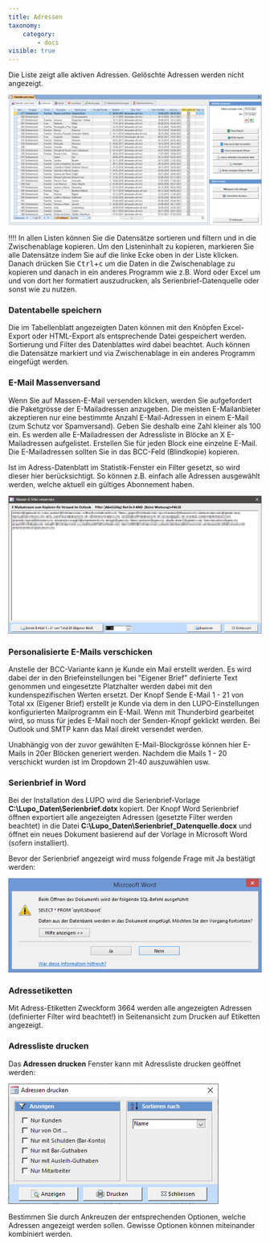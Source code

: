 ```yaml
---
title: Adressen
taxonomy:
    category:
        - docs
visible: true
---
```


Die Liste zeigt alle aktiven Adressen. Gelöschte Adressen werden nicht angezeigt.

![aktive-adressen](../../images/statistik-adressliste.png)

!!!! In allen Listen können Sie die Datensätze sortieren und filtern und in die Zwischenablage kopieren. Um den Listeninhalt zu kopieren, markieren Sie alle Datensätze indem Sie auf die linke Ecke oben in der Liste klicken. Danach drücken Sie <kbd>Ctrl</kbd>+<kbd>c</kbd> um die Daten in die Zwischenablage zu kopieren und danach in ein anderes Programm wie z.B. Word oder Excel um und von dort her formatiert auszudrucken, als Serienbrief-Datenquelle oder sonst wie zu nutzen.

### Datentabelle speichern

Die im Tabellenblatt angezeigten Daten können mit den Knöpfen <span class="btn-lupo">Excel-Export</span> oder <span class="btn-lupo">HTML-Export</span> als entsprechende Datei gespeichert werden. Sortierung und Filter des Datenblattes wird dabei beachtet. Auch können die Datensätze markiert und via Zwischenablage in ein anderes Programm eingefügt werden.

### E-Mail Massenversand

Wenn Sie auf <span class="btn-lupo">Massen-E-Mail versenden</span> klicken, werden Sie aufgefordert die Paketgrösse der E-Mailadressen anzugeben. Die meisten E-Mailanbieter akzeptieren nur eine bestimmte Anzahl E-Mail-Adressen in einem E-Mail (zum Schutz vor Spamversand). Geben Sie deshalb eine Zahl kleiner als 100 ein. Es werden alle E-Mailadressen der Adressliste in Blöcke an X E-Mailadressen aufgelistet. Erstellen Sie für jeden Block eine einzelne E-Mail. Die E-Mailadressen sollten Sie in das BCC-Feld (Blindkopie) kopieren.

Ist im Adress-Datenblatt im Statistik-Fenster ein Filter gesetzt, so wird dieser hier berücksichtigt. So können z.B. einfach alle Adressen ausgewählt werden, welche aktuell ein gültiges Abonnement haben.

![massenemail-versenden](../../images/massenemail-versenden.png)

### Personalisierte E-Mails verschicken

Anstelle der BCC-Variante kann je Kunde ein Mail erstellt werden. Es wird dabei der in den Briefeinstellungen bei "Eigener Brief" definierte Text genommen und eingesetzte Platzhalter werden dabei mit den kundenspezifischen Werten ersetzt. 
Der Knopf <span class="btn-lupo">Sende E-Mail 1 - 21 von Total xx (Eigener Brief)</span> erstellt je Kunde via dem in den LUPO-Einstellungen konfigurierten Mailprogramm ein E-Mail. Wenn mit Thunderbird gearbeitet wird, so muss für jedes E-Mail noch der Senden-Knopf geklickt werden. Bei Outlook und SMTP kann das Mail direkt versendet werden.

Unabhängig von der zuvor gewählten E-Mail-Blockgrösse können hier E-Mails in 20er Blöcken generiert werden. Nachdem die Mails 1 - 20 verschickt wurden ist im Dropdown 21-40 auszuwählen usw.

### Serienbrief in Word

Bei der Installation des LUPO wird die Serienbrief-Vorlage **C:\\Lupo_Daten\\Serienbrief.dotx** kopiert. Der Knopf Word Serienbrief öffnen exportiert alle angezeigten Adressen (gesetzte Filter werden beachtet) in die Datei **C:\Lupo_Daten\Serienbrief_Datenquelle.docx** und öffnet ein neues Dokument basierend auf der Vorlage in Microsoft Word (sofern installiert).

Bevor der Serienbrief angezeigt wird muss folgende Frage mit Ja bestätigt werden:

![serienbrief-anzeigen](../../images/serienbrief-anzeigen.png)

### Adressetiketten
Mit <span class="btn-lupo">Adress-Etiketten Zweckform 3664</span> werden alle angezeigten Adressen (definierter Filter wird beachtet!) in Seitenansicht zum Drucken auf Etiketten angezeigt.

### Adressliste drucken

Das **Adressen drucken** Fenster kann mit <span class="btn-lupo">Adressliste drucken</span> geöffnet werden:

![adressen-drucken](../../images/adressen-drucken.png)

Bestimmen Sie durch Ankreuzen der entsprechenden Optionen, welche Adressen angezeigt werden sollen. Gewisse Optionen können miteinander kombiniert werden.
